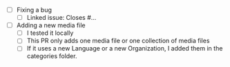 - [ ] Fixing a bug
  - [ ] Linked issue: Closes #...
- [ ] Adding a new media file
  - [ ] I tested it locally
  - [ ] This PR only adds one media file or one collection of media files
  - [ ] If it uses a new Language or a new Organization, I added them in the categories folder.
